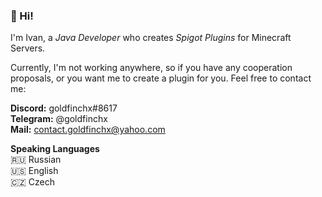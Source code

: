 ### 👋 Hi! 

I'm Ivan, a *Java Developer* who creates *Spigot Plugins* for Minecraft Servers.

Currently, I'm not working anywhere, so if you have any cooperation proposals, or you want me to create a plugin for you. Feel free to contact me:

**Discord:** goldfinchx#8617  
**Telegram:** @goldfinchx  
**Mail:** contact.goldfinchx@yahoo.com  

**Speaking Languages**  
🇷🇺 Russian  
🇺🇸 English  
🇨🇿 Czech  
